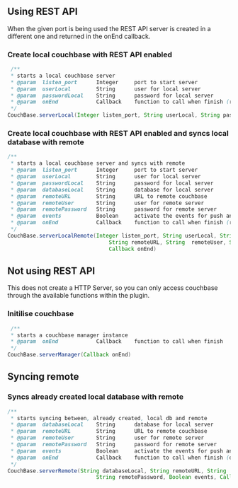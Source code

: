 ## Using REST API
When the given port is being used the REST API server is created in a different one and returned in the onEnd callback.

### Create local couchbase with REST API enabled
```java
 /** 
 * starts a local couchbase server
 * @param  listen_port      Integer     port to start server
 * @param  userLocal        String      user for local server
 * @param  passwordLocal    String      password for local server
 * @param  onEnd            Callback    function to call when finish (recieves port being used: function(int))
 */
CouchBase.serverLocal(Integer listen_port, String userLocal, String passwordLocal, Callback onEnd)
```
### Create local couchbase with REST API enabled and syncs local database with remote
```java 
/**
 * starts a local couchbase server and syncs with remote
 * @param  listen_port      Integer     port to start server
 * @param  userLocal        String      user for local server
 * @param  passwordLocal    String      password for local server
 * @param  databaseLocal    String      database for local server
 * @param  remoteURL        String      URL to remote couchbase
 * @param  remoteUser       String      user for remote server
 * @param  remotePassword   String      password for remote server
 * @param  events           Boolean     activate the events for push and pull
 * @param  onEnd            Callback    function to call when finish (recieves port being used: function(int))
 */
CouchBase.serverLocalRemote(Integer listen_port, String userLocal, String passwordLocal, String databaseLocal,
                                String remoteURL, String  remoteUser, String remotePassword, Boolean events,
                                Callback onEnd)
```
## Not using REST API
This does not create a HTTP Server, so you can only access couchbase through the available functions within the plugin.
### Initilise couchbase
```java
 /** 
 * starts a couchbase manager instance
 * @param  onEnd            Callback    function to call when finish
 */
CouchBase.serverManager(Callback onEnd)
```

## Syncing remote

### Syncs already created local database with remote
```java
/**
 * starts syncing between, already created, local db and remote
 * @param  databaseLocal    String      database for local server
 * @param  remoteURL        String      URL to remote couchbase
 * @param  remoteUser       String      user for remote server
 * @param  remotePassword   String      password for remote server
 * @param  events           Boolean     activate the events for push and pull
 * @param  onEnd            Callback    function to call when finish (doesnt recieve any value: function(void))
 */
CouchBase.serverRemote(String databaseLocal, String remoteURL, String  remoteUser,
                            String remotePassword, Boolean events, Callback onEnd) {
```
